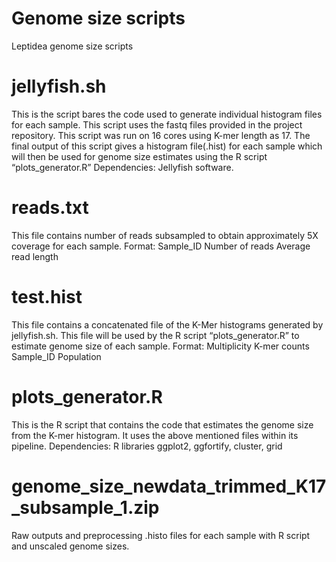 # Genome size scripts
Leptidea genome size scripts

# jellyfish.sh
This is the script bares the code used to generate individual histogram files for each sample. This script uses the fastq files provided in the project repository. This script was run on 16 cores using K-mer length as 17. The final output of this script gives a histogram file(.hist) for each sample which will then be used for genome size estimates using the R script “plots_generator.R”
Dependencies: Jellyfish software. 

# reads.txt
This file contains number of reads subsampled to obtain approximately 5X coverage for each sample. 
Format: Sample_ID     Number of reads     Average read length

# test.hist
This file contains a concatenated file of the K-Mer histograms generated by jellyfish.sh. This file will be used by the R script “plots_generator.R” to estimate genome size of each sample. 
Format: Multiplicity	K-mer counts 		Sample_ID 		Population


# plots_generator.R
This is the R script that contains the code that estimates the genome size from the K-mer histogram. It uses the above mentioned files within its pipeline. 
Dependencies: R libraries ggplot2, ggfortify, cluster, grid


# genome_size_newdata_trimmed_K17_subsample_1.zip
Raw outputs and preprocessing .histo files for each sample with R script and unscaled genome sizes. 
